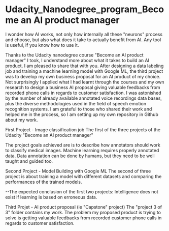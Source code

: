 # Udacity_Nanodegree_program_Become an AI product manager

I wonder how AI works, not only how internally all these "neurons" process and choose, but also what does it take to actually benefit from AI. Any tool is useful, if you know how to use it.

Thanks to the Udacity nanodegree course "Become an AI product manager" I took, I understand more about what it takes to build an AI product. I am pleased to share that with you. 
After designing a data labeling job and training a machine learning model with Google ML, the third project was to develop my own business proposal for an AI product of my choice. Not surprisingly I applied what I had learnt through the courses and my own research to design a business AI proposal giving valuable feedbacks from recorded phone calls in regards to customer satisfaction. I was astonished by the number of already available annotated voice recordings data bases, plus the diverse methodologies used in the field of speech emotion recognition systems. I am grateful to those who shared their work and helped me in the process, so I am setting up my own repository in Github about my work.

First Project - Image classification job
The first of the three projects of the Udacity "Become an AI product manager"

The project goals achieved are is to describe how annotators should work to classify medical images. Machine learning requires properly annotated data. Data annotation can be done by humans, but they need to be well taught and guided too.

Second Project - Model Building with Google ML
The second of three project is about training a model with different datasets and comparing the performances of the trained models.

--The expected conclusion of the first two projects: Intelligence does not exist if learning is based on erroneous data.

Third Projet - AI product proposal (ie "Capstone" project)
The "project 3 of 3" folder contains my work. The problem my proposed product is trying to solve is getting valuable feedbacks from recorded customer phone calls in regards to customer satisfaction.

